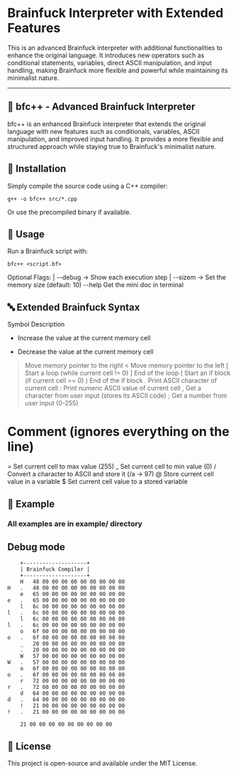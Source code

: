 # Brainfuck Interpreter with Extended Features

This is an advanced Brainfuck interpreter with additional functionalities to enhance the original language. It introduces new operators such as conditional statements, variables, direct ASCII manipulation, and input handling, making Brainfuck more flexible and powerful while maintaining its minimalist nature.

---

## 🧠 bfc++ - Advanced Brainfuck Interpreter
bfc++ is an enhanced Brainfuck interpreter that extends the original language with new features such as conditionals, variables, ASCII manipulation, and improved input handling. It provides a more flexible and structured approach while staying true to Brainfuck's minimalist nature.

## 🚀 Installation
Simply compile the source code using a C++ compiler:

```
g++ -o bfc++ src/*.cpp
```
Or use the precompiled binary if available.

## 📌 Usage
Run a Brainfuck script with:

```
bfc++ <script.bf>
```
Optional Flags:
| --debug → Show each execution step
| --sizem <size> → Set the memory size (default: 10)
  --help Get the mini doc in terminal

## 🔤 Extended Brainfuck Syntax
Symbol	Description
+	Increase the value at the current memory cell
-	Decrease the value at the current memory cell
>	Move memory pointer to the right
<	Move memory pointer to the left
[	Start a loop (while current cell != 0)
]	End of the loop
(	Start an if block (if current cell == 0)
)	End of the if block
.	Print ASCII character of current cell
:	Print numeric ASCII value of current cell
,	Get a character from user input (stores its ASCII code)
;	Get a number from user input (0-255)
#	Comment (ignores everything on the line)
=	Set current cell to max value (255)
_	Set current cell to min value (0)
/	Convert a character to ASCII and store it (/a → 97)
@	Store current cell value in a variable
$	Set current cell value to a stored variable

## 📝 Example
### All examples are in example/ directory

## Debug mode
```
	+--------------------+
	| Brainfuck Compiler |
	+--------------------+
	H	48 00 00 00 00 00 00 00 00 00 
H	.	48 00 00 00 00 00 00 00 00 00 
	e	65 00 00 00 00 00 00 00 00 00 
e	.	65 00 00 00 00 00 00 00 00 00 
	l	6c 00 00 00 00 00 00 00 00 00 
l	.	6c 00 00 00 00 00 00 00 00 00 
	l	6c 00 00 00 00 00 00 00 00 00 
l	.	6c 00 00 00 00 00 00 00 00 00 
	o	6f 00 00 00 00 00 00 00 00 00 
o	.	6f 00 00 00 00 00 00 00 00 00 
	_	20 00 00 00 00 00 00 00 00 00 
 	.	20 00 00 00 00 00 00 00 00 00 
	W	57 00 00 00 00 00 00 00 00 00 
W	.	57 00 00 00 00 00 00 00 00 00 
	o	6f 00 00 00 00 00 00 00 00 00 
o	.	6f 00 00 00 00 00 00 00 00 00 
	r	72 00 00 00 00 00 00 00 00 00 
r	.	72 00 00 00 00 00 00 00 00 00 
	d	64 00 00 00 00 00 00 00 00 00 
d	.	64 00 00 00 00 00 00 00 00 00 
	!	21 00 00 00 00 00 00 00 00 00 
!	.	21 00 00 00 00 00 00 00 00 00 

	21 00 00 00 00 00 00 00 00 00 
```


## 📜 License
This project is open-source and available under the MIT License.
